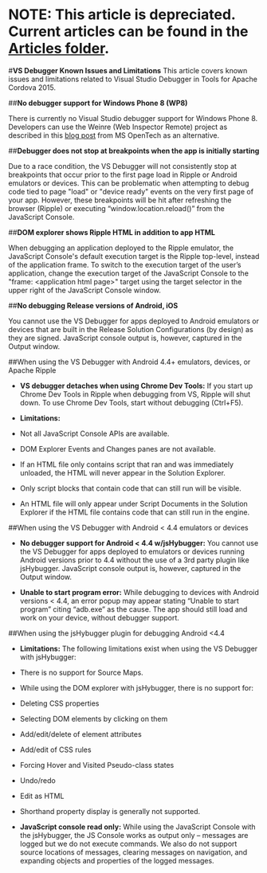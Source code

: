 <properties pageTitle="VS Debugger Known Issues and Limitations" 
  description="This is an article on bower tutorial"
  services=""
  documentationCenter=""
  authors="bursteg" />


# **NOTE:** This article is depreciated. Current articles can be found in the [Articles folder](/articles/).

#**VS Debugger Known Issues and Limitations**
This article covers known issues and limitations related to Visual Studio Debugger in Tools for Apache Cordova 2015.

##**No debugger support for Windows Phone 8 (WP8)** 

There is currently no Visual Studio debugger support for Windows Phone 8. Developers can use the Weinre (Web Inspector Remote) project as described in this [blog post](http://msopentech.com/blog/2013/05/31/now-on-ie-and-firefox-debug-your-mobile-html5-page-remotely-with-weinre-web-inspector-remote/) from MS OpenTech as an alternative.

##**Debugger does not stop at breakpoints when the app is initially starting** 

Due to a race condition, the VS Debugger will not consistently stop at breakpoints that occur prior to the first page load in Ripple or Android emulators or devices. This can be problematic when attempting to debug code tied to page "load" or "device ready" events on the very first page of your app. However, these breakpoints will be hit after refreshing the browser (Ripple) or executing “window.location.reload()” from the JavaScript Console.

##**DOM explorer shows Ripple HTML in addition to app HTML** 

When debugging an application deployed to the Ripple emulator, the JavaScript Console's default execution target is the Ripple top-level, instead of the application frame. To switch to the execution target of the user’s application, change the execution target of the JavaScript Console to the "frame: &lt;application html page&gt;" target using the target selector in the upper right of the JavaScript Console window.

##**No debugging Release versions of Android, iOS** 

You cannot use the VS Debugger for apps deployed to Android emulators or devices that are built in the Release Solution Configurations (by design) as they are signed. JavaScript console output is, however, captured in the Output window.

##When using the VS Debugger with Android 4.4+ emulators, devices, or Apache Ripple

* **VS debugger detaches when using Chrome Dev Tools:** If you start up Chrome Dev Tools in Ripple when debugging from VS, Ripple will shut down. To use Chrome Dev Tools, start without debugging (Ctrl+F5).

* **Limitations:**
 * Not all JavaScript Console APIs are available.
 * DOM Explorer Events and Changes panes are not available.
 * If an HTML file only contains script that ran and was immediately unloaded, the HTML will never appear in the Solution Explorer.
 * Only script blocks that contain code that can still run will be visible.
 * An HTML file will only appear under Script Documents in the Solution Explorer if the HTML file contains code that can still run in the engine.

##When using the VS Debugger with Android < 4.4 emulators or devices

* **No debugger support for Android < 4.4 w/jsHybugger:** You cannot use the VS Debugger for apps deployed to emulators or devices running Android versions prior to 4.4 without the use of a 3rd party plugin like jsHybugger. JavaScript console output is, however, captured in the Output window.

* **Unable to start program error:** While debugging to devices with Android versions < 4.4, an error popup may appear stating “Unable to start program” citing “adb.exe” as the cause. The app should still load and work on your device, without debugger support.

##When using the jsHybugger plugin for debugging Android <4.4

* **Limitations:** The following limitations exist when using the VS Debugger with jsHybugger:
 * There is no support for Source Maps.
 * While using the DOM explorer with jsHybugger, there is no support for:
  * Deleting CSS properties
  * Selecting DOM elements by clicking on them
  * Add/edit/delete of element attributes
  * Add/edit of CSS rules
  * Forcing Hover and Visited Pseudo-class states
  * Undo/redo
  * Edit as HTML
  * Shorthand property display is generally not supported.

* **JavaScript console read only:** While using the JavaScript Console with the jsHybugger, the JS Console works as output only – messages are logged but we do not execute commands.  We also do not support source locations of messages, clearing messages on navigation, and expanding objects and properties of the logged messages.
